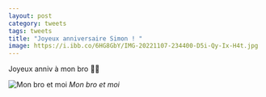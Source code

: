 ```yaml
---
layout: post
category: tweets
tags: tweets 
title: "Joyeux anniversaire Simon ! "
image: https://i.ibb.co/6HG8GbY/IMG-20221107-234400-D5i-Qy-Ix-H4t.jpg
---
```


Joyeux anniv à mon bro 🎉🎊 

![Mon bro et moi](https://i.ibb.co/6HG8GbY/IMG-20221107-234400-D5i-Qy-Ix-H4t.jpg)
_Mon bro et moi_
